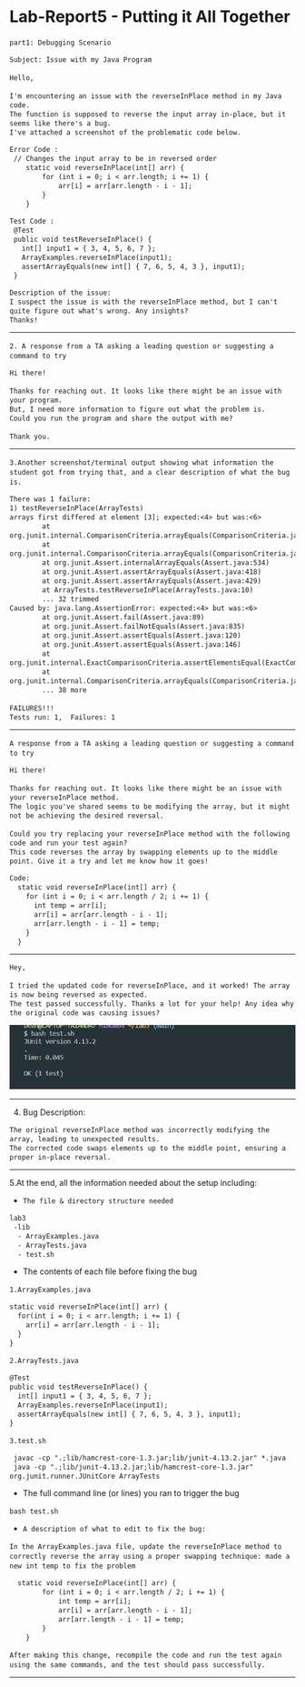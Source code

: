 # Lab-Report5 - Putting it All Together

`part1: Debugging Scenario`

```
Subject: Issue with my Java Program

Hello,

I'm encountering an issue with the reverseInPlace method in my Java code.
The function is supposed to reverse the input array in-place, but it seems like there's a bug.
I've attached a screenshot of the problematic code below.

```
```
Error Code :
 // Changes the input array to be in reversed order
    static void reverseInPlace(int[] arr) {
        for (int i = 0; i < arr.length; i += 1) {
            arr[i] = arr[arr.length - i - 1];
        }
    }

```
```
Test Code :
 @Test
 public void testReverseInPlace() {
   int[] input1 = { 3, 4, 5, 6, 7 };
   ArrayExamples.reverseInPlace(input1);
   assertArrayEquals(new int[] { 7, 6, 5, 4, 3 }, input1);
 }
```

```
Description of the issue:
I suspect the issue is with the reverseInPlace method, but I can't quite figure out what's wrong. Any insights?
Thanks!
```
---

`2. A response from a TA asking a leading question or suggesting a command to try`

```
Hi there!

Thanks for reaching out. It looks like there might be an issue with your program.
But, I need more information to figure out what the problem is.
Could you run the program and share the output with me?

Thank you.
```
---

`3.Another screenshot/terminal output showing what information the student got from trying that, and a clear description of what the bug is.`

```
There was 1 failure:
1) testReverseInPlace(ArrayTests)
arrays first differed at element [3]; expected:<4> but was:<6>
        at org.junit.internal.ComparisonCriteria.arrayEquals(ComparisonCriteria.java:78)
        at org.junit.internal.ComparisonCriteria.arrayEquals(ComparisonCriteria.java:28)
        at org.junit.Assert.internalArrayEquals(Assert.java:534)
        at org.junit.Assert.assertArrayEquals(Assert.java:418)
        at org.junit.Assert.assertArrayEquals(Assert.java:429)
        at ArrayTests.testReverseInPlace(ArrayTests.java:10)
        ... 32 trimmed
Caused by: java.lang.AssertionError: expected:<4> but was:<6>
        at org.junit.Assert.fail(Assert.java:89)
        at org.junit.Assert.failNotEquals(Assert.java:835)
        at org.junit.Assert.assertEquals(Assert.java:120)
        at org.junit.Assert.assertEquals(Assert.java:146)
        at org.junit.internal.ExactComparisonCriteria.assertElementsEqual(ExactComparisonCriteria.java:8)
        at org.junit.internal.ComparisonCriteria.arrayEquals(ComparisonCriteria.java:76)
        ... 38 more

FAILURES!!!
Tests run: 1,  Failures: 1
```
---
`A response from a TA asking a leading question or suggesting a command to try`

```
Hi there!

Thanks for reaching out. It looks like there might be an issue with your reverseInPlace method.
The logic you've shared seems to be modifying the array, but it might not be achieving the desired reversal.

Could you try replacing your reverseInPlace method with the following code and run your test again?
This code reverses the array by swapping elements up to the middle point. Give it a try and let me know how it goes!
```

```
Code:
  static void reverseInPlace(int[] arr) {
    for (int i = 0; i < arr.length / 2; i += 1) {
      int temp = arr[i];
      arr[i] = arr[arr.length - i - 1];
      arr[arr.length - i - 1] = temp;
    }
  }
```
---

```
Hey,

I tried the updated code for reverseInPlace, and it worked! The array is now being reversed as expected.
The test passed successfully. Thanks a lot for your help! Any idea why the original code was causing issues?
```

![Image](testok.png)

---
4. Bug Description:
```
The original reverseInPlace method was incorrectly modifying the array, leading to unexpected results.
The corrected code swaps elements up to the middle point, ensuring a proper in-place reversal.
```

---
5.At the end, all the information needed about the setup including:
- `The file & directory structure needed`
```
lab3
 -lib
  - ArrayExamples.java
  - ArrayTests.java
  - test.sh
```

- The contents of each file before fixing the bug

`1.ArrayExamples.java`

```
static void reverseInPlace(int[] arr) {
  for(int i = 0; i < arr.length; i += 1) {
    arr[i] = arr[arr.length - i - 1];
  }
}
```
`2.ArrayTests.java`

```
@Test
public void testReverseInPlace() {
  int[] input1 = { 3, 4, 5, 6, 7 };
  ArrayExamples.reverseInPlace(input1);
  assertArrayEquals(new int[] { 7, 6, 5, 4, 3 }, input1);
}
```
`3.test.sh`

```
 javac -cp ".;lib/hamcrest-core-1.3.jar;lib/junit-4.13.2.jar" *.java
 java -cp ".;lib/junit-4.13.2.jar;lib/hamcrest-core-1.3.jar" org.junit.runner.JUnitCore ArrayTests
```
- The full command line (or lines) you ran to trigger the bug

`bash test.sh`

- `A description of what to edit to fix the bug:`

`In the ArrayExamples.java file, update the reverseInPlace method to correctly reverse the array using a proper swapping technique: made a new int temp to fix the problem`

```
  static void reverseInPlace(int[] arr) {
        for (int i = 0; i < arr.length / 2; i += 1) {
            int temp = arr[i];
            arr[i] = arr[arr.length - i - 1];
            arr[arr.length - i - 1] = temp;
        }
    }
```
`After making this change, recompile the code and run the test again using the same commands, and the test should pass successfully.`

---
